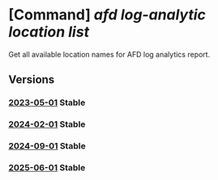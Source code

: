 # [Command] _afd log-analytic location list_

Get all available location names for AFD log analytics report.

## Versions

### [2023-05-01](/Resources/mgmt-plane/L3N1YnNjcmlwdGlvbnMve30vcmVzb3VyY2Vncm91cHMve30vcHJvdmlkZXJzL21pY3Jvc29mdC5jZG4vcHJvZmlsZXMve30vZ2V0bG9nYW5hbHl0aWNzbG9jYXRpb25z/2023-05-01.xml) **Stable**

<!-- mgmt-plane /subscriptions/{}/resourcegroups/{}/providers/microsoft.cdn/profiles/{}/getloganalyticslocations 2023-05-01 -->

### [2024-02-01](/Resources/mgmt-plane/L3N1YnNjcmlwdGlvbnMve30vcmVzb3VyY2Vncm91cHMve30vcHJvdmlkZXJzL21pY3Jvc29mdC5jZG4vcHJvZmlsZXMve30vZ2V0bG9nYW5hbHl0aWNzbG9jYXRpb25z/2024-02-01.xml) **Stable**

<!-- mgmt-plane /subscriptions/{}/resourcegroups/{}/providers/microsoft.cdn/profiles/{}/getloganalyticslocations 2024-02-01 -->

### [2024-09-01](/Resources/mgmt-plane/L3N1YnNjcmlwdGlvbnMve30vcmVzb3VyY2Vncm91cHMve30vcHJvdmlkZXJzL21pY3Jvc29mdC5jZG4vcHJvZmlsZXMve30vZ2V0bG9nYW5hbHl0aWNzbG9jYXRpb25z/2024-09-01.xml) **Stable**

<!-- mgmt-plane /subscriptions/{}/resourcegroups/{}/providers/microsoft.cdn/profiles/{}/getloganalyticslocations 2024-09-01 -->

### [2025-06-01](/Resources/mgmt-plane/L3N1YnNjcmlwdGlvbnMve30vcmVzb3VyY2Vncm91cHMve30vcHJvdmlkZXJzL21pY3Jvc29mdC5jZG4vcHJvZmlsZXMve30vZ2V0bG9nYW5hbHl0aWNzbG9jYXRpb25z/2025-06-01.xml) **Stable**

<!-- mgmt-plane /subscriptions/{}/resourcegroups/{}/providers/microsoft.cdn/profiles/{}/getloganalyticslocations 2025-06-01 -->
